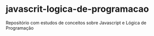 # javascrit-logica-de-programacao
Repositório com estudos de conceitos sobre Javascript e Lógica de Programação

